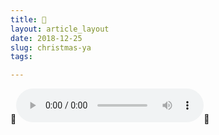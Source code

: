 ```yaml
---
title: 🎄
layout: article_layout
date: 2018-12-25
slug: christmas-ya
tags:

---
```


🎄<audio controls src="../christmas-ya.mp3"></audio>🎄
